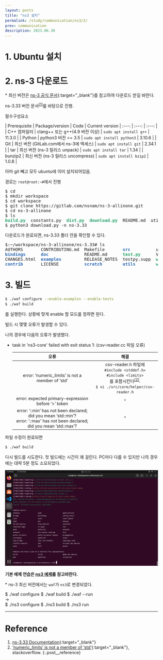 ```yaml
---
layout: posts
title: "ns3 설치"
permalink: /study/communication/ns3/2/
prev: communication
description: 2023.06.30
---
```


# 1. Ubuntu 설치
<!-- [VirtualBox 7에 Ubuntu 22.04 설치](https://ubuntu.com/tutorials/how-to-run-ubuntu-desktop-on-a-virtual-machine-using-virtualbox#1-overview){:target="_blank"}

- 클립보드 공유를 위한 'Vbox Gas 7.0.8' 설치<br>
  ```bash
  $ sudo apt update
  $ sudo apt install -y build-essential linux-headers-$(uname -r)
  ```
  CD 마운트 후 해당 디렉토리에서 'Open in Terminal.<br>
  ```bash
  $ ./autorun.sh
  ```
  실행 완료되면 Enter 누르고 재부팅. -->

# 2. ns-3 다운로드

\* 최신 버전은 [ns-3 공식 문서](https://www.nsnam.org/releases/){:target="_blank"}를 참고하여 다운로드 받길 바란다.

ns-3.33 버전 문서<sup>[[1]](#Reference)</sup>를 바탕으로 진행.

필수구성요소

| Prerequisite | Package/version | Code | Current version
| :---: | :---: | :---: |
| C++ 컴파일러 | clang++ 또는 g++(4.9 버전 이상) | `sudo apt install g++` | 11.3.0 |
| Python | python3 버전 >= 3.5 | `sudo apt install python3` | 3.10.6 |
| Git | 최신 버전 (GitLab.com에서 ns-3에 엑세스) | `sudo apt install git` | 2.34.1 |
| tar | 최신 버전 (ns-3 릴리스 unpack) | `sudo apt install tar` | 1.34 |
| bunzip2 | 최신 버전 (ns-3 릴리스 uncompress) | `sudo apt install bzip2` | 1.0.8 |

아마 git 빼고 모두 ubuntu에 이미 설치되어있음.

경로는 `root@root:~#`에서 진행

<div class="language-bash highlighter-rouge">
<div class="highlight">
<pre class="highlight">
<span class="nv">$</span> cd
<span class="nv">$</span> mkdir workspace
<span class="nv">$</span> cd workspace
<span class="nv">$</span> git clone https://gitlab.com/nsnam/ns-3-allinone.git
<span class="nv">$</span> cd ns-3-allinone
<span class="nv">$</span> ls
<font color="#26A269"><b>build.py</b></font>  constants.py  <font color="#26A269"><b>dist.py</b></font>  <font color="#26A269"><b>download.py</b></font>  README.md  util.py
<span class="nv">$</span> python3 download.py <span class="nt">-n</span> ns-3.33
</pre>
</div>
</div>

다운로드가 완료되면, ns-3.33 폴더 안을 확인할 수 있다.
<div class="language-bash highlighter-rouge">
<div class="highlight">
<pre class="highlight">
<span class="nv">$:~/workspace/ns-3-allinone/ns-3.33#</span> ls
AUTHORS       CONTRIBUTING.md  Makefile       <font color="#2966b1"><b>src</b></font>          utils.py  <font color="#2966b1"><b>waf-tools</b></font>
<font color="#2966b1"><b>bindings</b></font>      <font color="#2966b1"><b>doc</b></font>              README.md      <font color="#26A269"><b>test.py</b></font>      VERSION   wscript
CHANGES.html  <font color="#2966b1"><b>examples</b></font>         RELEASE_NOTES  testpy.supp  <font color="#26A269"><b>waf</b></font>       wutils.py
<font color="#2966b1"><b>contrib</b></font>       LICENSE          <font color="#2966b1"><b>scratch</b></font>        <font color="#2966b1"><b>utils</b></font>        <font color="#26A269"><b>waf.bat</b></font>
</pre>
</div>
</div>

# 3. 빌드

```bash
$ ./waf configure --enable-examples --enable-tests
$ ./waf build
```
를 실행한다. 상황에 맞게 enable 할 모드를 정하면 된다.

빌드 시 몇몇 오류가 발생할 수 있다.

나의 경우에 다음의 오류가 발생했다.

- task in 'ns3-core' failed with exit status 1: (csv-reader.cc 파일 오류)

  | 오류  | 해결  |
  | :---: | :---: |
  | error: ‘numeric_limits’ is not a member of ‘std’  | csv-reader.h 파일에<br>`#include <stddef.h>`<br>`#include <limits>`<br>를 포함시킨다<sup>[[2]](#Reference)</sup>.<br>  `$ vi ./src/core/helper/csv-reader.h` |
  | error: expected primary-expression before ‘>’ token | " |
  | error: ‘::min’ has not been declared; did you mean ‘std::min’?<br>error: ‘::max’ has not been declared; did you mean ‘std::max’?  | " |

파일 수정이 완료되면
```bash
$ ./waf build
```
다시 빌드를 시도한다. 첫 빌드에는 시간이 꽤 걸린다. PC마다 다를 수 있지만 나의 경우에는 대략 5분 정도 소요되었다.

<img class="modal img__small" src="/_pages/study/communication/ns3/images/2/1.png" alt="<b>[Fig. 1]</b> Build 완료."/>

**기본 예제 연습은 [ns3 예제](/study/communication/ns3/3/)를 참고바란다.**

\* ns-3 최신 버전에서는 `waf`가 `ns3`로 변경되었다.

<div class="post__stage-container">
  <div class="post__stage" markdown="1">
    $ ./waf configure
    $ ./waf build
    $ ./waf --run
  </div>
  <div class="post__stage">
    &rarr;
  </div>
  <div class="post__stage" markdown="1">
    $ ./ns3 configure
    $ ./ns3 build
    $ ./ns3 run
  </div>
</div>

---

# <a name="Reference"></a>Reference

1. [ns-3.33 Documentation](https://www.nsnam.org/releases/ns-3-33/documentation/){:target="_blank"}
2. [‘numeric_limits’ is not a member of ‘std’](https://stackoverflow.com/questions/71296302/numeric-limits-is-not-a-member-of-std){:target="_blank"}, stackoverflow.
{:.post__reference}